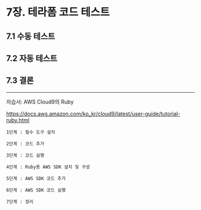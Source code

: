 # 7장. 테라폼 코드 테스트

## 7.1 수동 테스트

## 7.2 자동 테스트

## 7.3 결론

---

자습서: AWS Cloud9의 Ruby

https://docs.aws.amazon.com/ko_kr/cloud9/latest/user-guide/tutorial-ruby.html

    1단계 : 필수 도구 설치

    2단계 : 코드 추가

    3단계 : 코드 실행

    4단계 : Ruby용 AWS SDK 설치 및 구성

    5단계 : AWS SDK 코드 추가

    6단계 : AWS SDK 코드 실행

    7단계 : 정리


